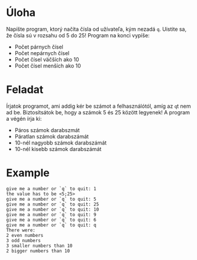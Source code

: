 # Úloha
Napíšte program, ktorý načíta čísla od užívateľa, kým nezadá `q`. Uistite sa, že čísla sú v rozsahu od 5 do 25!
Program na konci vypíše:
- Počet párnych čísel
- Počet nepárnych čísel
- Počet čísel väčších ako 10
- Počet čísel menších ako 10

# Feladat
Írjatok programot, ami addig kér be számot a felhasználótól, amíg az `q`t nem ad be. Biztosítsátok be, hogy a számok 5 és 25 között legyenek!
A program a végén írja ki:
- Páros számok darabszmát
- Páratlan számok darabszámát
- 10-nél nagyobb számok darabszámát
- 10-nél kisebb számok darabszámát

# Example
```
give me a number or `q` to quit: 1
the value has to be <5;25>
give me a number or `q` to quit: 5
give me a number or `q` to quit: 25
give me a number or `q` to quit: 10
give me a number or `q` to quit: 9
give me a number or `q` to quit: 6
give me a number or `q` to quit: q
There were:
2 even numbers
3 odd numbers
3 smaller numbers than 10
2 bigger numbers than 10
```